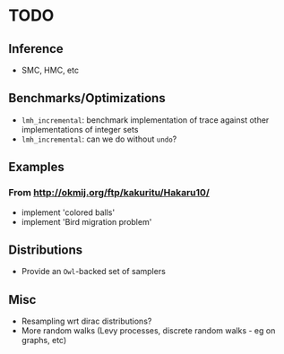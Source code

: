 # TODO

## Inference

- SMC, HMC, etc

## Benchmarks/Optimizations

- `lmh_incremental`: benchmark implementation of trace against other implementations
  of integer sets
- `lmh_incremental`: can we do without `undo`?

## Examples

### From http://okmij.org/ftp/kakuritu/Hakaru10/

- implement 'colored balls'
- implement 'Bird migration problem'

## Distributions

- Provide an `Owl`-backed set of samplers

## Misc

- Resampling wrt dirac distributions?
- More random walks (Levy processes, discrete random walks - eg on graphs, etc)
